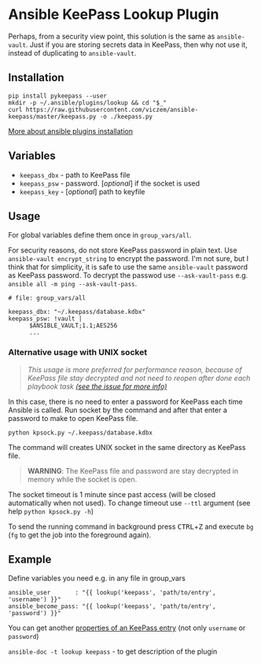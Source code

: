 # Ansible KeePass Lookup Plugin

Perhaps, from a security view point, this solution is the same as `ansible-vault`.
Just if you are storing secrets data in KeePass, then why not use it, 
instead of duplicating to `ansible-vault`. 


## Installation

    pip install pykeepass --user
    mkdir -p ~/.ansible/plugins/lookup && cd "$_"
    curl https://raw.githubusercontent.com/viczem/ansible-keepass/master/keepass.py -o ./keepass.py

[More about ansible plugins installation](https://docs.ansible.com/ansible/latest/dev_guide/developing_locally.html)


## Variables

- `keepass_dbx` - path to KeePass file
- `keepass_psw` - password. [*optional*] if the socket is used
- `keepass_key` - [*optional*] path to keyfile


## Usage

For global variables define them once in `group_vars/all`.

For security reasons, do not store KeePass password in plain text. 
Use `ansible-vault encrypt_string` to encrypt the password. 
I'm not sure, but I think that for simplicity, 
it is safe to use the same `ansible-vault` password as KeePass password.
To decrypt the passwod use `--ask-vault-pass`
 e.g. `ansible all -m ping --ask-vault-pass`.


    # file: group_vars/all
    
    keepass_dbx: "~/.keepass/database.kdbx"
    keepass_psw: !vault |
          $ANSIBLE_VAULT;1.1;AES256
          ...


### Alternative usage with UNIX socket

> _This usage is more preferred for performance reason, 
because of KeePass file stay decrypted and not need to reopen after done each playbook task 
[(see the issue for more info)](https://github.com/viczem/ansible-keepass/issues/1)_

In this case, there is no need to enter a password for KeePass each time Ansible is called.
Run socket by the command and after that enter a password to make to open KeePass file.

    python kpsock.py ~/.keepass/database.kdbx


The command will creates UNIX socket in the same directory as KeePass file. 
> **WARNING**: The KeePass file and password are stay decrypted in memory while the socket is open.

The socket timeout is 1 minute since past access (will be closed automatically when not used).
To change timeout use `--ttl` argument (see help `python kpsock.py -h`)

To send the running command in background press <kbd>CTRL</kbd>+<kbd>Z</kbd> and execute `bg` 
(`fg` to get the job into the foreground again).


## Example

Define variables you need e.g. in any file in group_vars


    ansible_user       : "{{ lookup('keepass', 'path/to/entry', 'username') }}"
    ansible_become_pass: "{{ lookup('keepass', 'path/to/entry', 'password') }}"


You can get another [properties of an KeePass entry](https://github.com/pschmitt/pykeepass/blob/master/pykeepass/entry.py)
(not only `username` or `password`)

 
`ansible-doc -t lookup keepass` - to get description of the plugin
